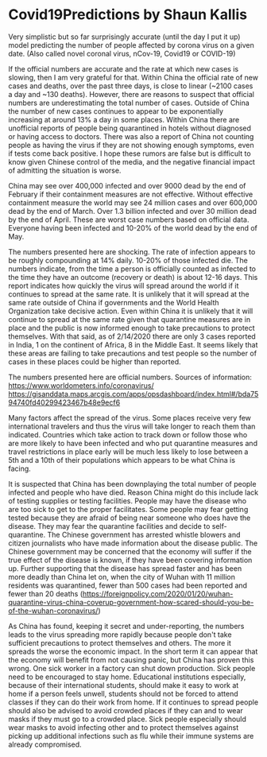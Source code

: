 # Covid19Predictions by Shaun Kallis
Very simplistic but so far surprisingly accurate (until the day I put it up) model predicting the number of people affected by corona virus on a given date. (Also called novel coronal virus, nCov-19, Covid19 or COVID-19)

If the official numbers are accurate and the rate at which new cases is slowing, then I am very grateful for that.  Within China the official rate of new cases and deaths, over the past three days, is close to linear (~2100 cases a day and ~130 deaths).  However, there are reasons to suspect that official numbers are underestimating the total number of cases.  Outside of China the number of new cases continues to appear to be exponentially increasing at around 13% a day in some places.  Within China there are unofficial reports of people being quarantined in hotels without diagnosed or having access to doctors.  There was also a report of China not counting people as having the virus if they are not showing enough symptoms, even if tests come back positive.  I hope these rumors are false but is difficult to know given Chinese control of the media, and the negative financial impact of admitting the situation is worse.

China may see over 400,000 infected and over 9000 dead by the end of February if their containment measures are not effective.  Without effective containment measure the world may see 24 million cases and over 600,000 dead by the end of March.  Over 1.3 billion infected and over 30 million dead by the end of April.  These are worst case numbers based on official data.  Everyone having been infected and 10-20% of the world dead by the end of May.

The numbers presented here are shocking.  The rate of infection appears to be roughly compounding at 14% daily.  10-20% of those infected die.  The numbers indicate, from the time a person is officially counted as infected to the time they have an outcome (recovery or death) is about 12-16 days.  This report indicates how quickly the virus will spread around the world if it continues to spread at the same rate.  It is unlikely that it will spread at the same rate outside of China if governments and the World Health Organization take decisive action.  Even within China it is unlikely that it will continue to spread at the same rate given that quarantine measures are in place and the public is now informed enough to take precautions to protect themselves.  With that said, as of 2/14/2020 there are only 3 cases reported in India, 1 on the continent of Africa, 8 in the Middle East.  It seems likely that these areas are failing to take precautions and test people so the number of cases in these places could be higher than reported.

The numbers presented here are official numbers.
Sources of information: 
  https://www.worldometers.info/coronavirus/
  https://gisanddata.maps.arcgis.com/apps/opsdashboard/index.html#/bda7594740fd40299423467b48e9ecf6

Many factors affect the spread of the virus.  Some places receive very few international travelers and thus the virus will take longer to reach them than indicated.  Countries which take action to track down or follow those who are more likely to have been infected and who put quarantine measures and travel restrictions in place early will be much less likely to lose between a 5th and a 10th of their populations which appears to be what China is facing.  

It is suspected that China has been downplaying the total number of people infected and people who have died.  Reason China might do this include lack of testing supplies or testing facilities.  People may have the disease who are too sick to get to the proper facilitates.  Some people may fear getting tested because they are afraid of being near someone who does have the disease.  They may fear the quarantine facilities and decide to self-quarantine.  The Chinese government has arrested whistle blowers and citizen journalists who have made information about the disease public.  The Chinese government may be concerned that the economy will suffer if the true effect of the disease is known, if they have been covering information up.  Further supporting that the disease has spread faster and has been more deadly than China let on, when the city of Wuhan with 11 million residents was quarantined, fewer than 500 cases had been reported and fewer than 20 deaths (https://foreignpolicy.com/2020/01/20/wuhan-quarantine-virus-china-coverup-government-how-scared-should-you-be-of-the-wuhan-coronavirus/)

As China has found, keeping it secret and under-reporting, the numbers leads to the virus spreading more rapidly because people don't take sufficient precautions to protect themselves and others.  The more it spreads the worse the economic impact.  In the short term it can appear that the economy will benefit from not causing panic, but China has proven this wrong.  One sick worker in a factory can shut down production.  Sick people need to be encouraged to stay home.  Educational institutions especially, because of their international students, should make it easy to work at home if a person feels unwell, students should not be forced to attend classes if they can do their work from home.  If it continues to spread people should also be advised to avoid crowded places if they can and to wear masks if they must go to a crowded place.  Sick people especially should wear masks to avoid infecting other and to protect themselves against picking up additional infections such as flu while their immune systems are already compromised.
